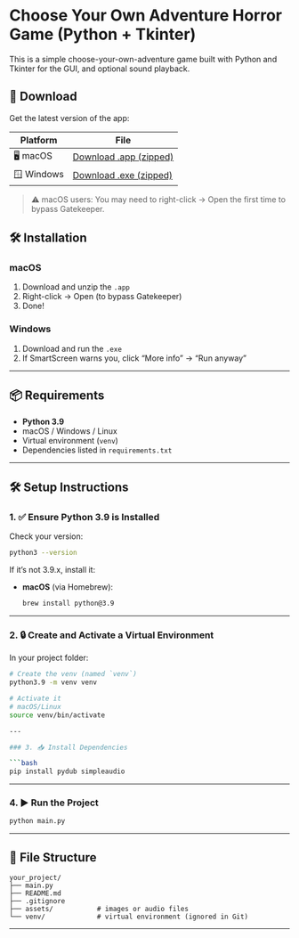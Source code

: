 # Choose Your Own Adventure Horror Game (Python + Tkinter)

This is a simple choose-your-own-adventure game built with Python and Tkinter for the GUI, and optional sound playback.

## 🚀 Download

Get the latest version of the app:

| Platform | File |
|----------|------|
| 🖥 macOS | [Download .app (zipped)](https://github.com/waed-star/adventure-game/releases/download/v1.0/Horror-Game.zip) |
| 🪟 Windows | [Download .exe (zipped)](https://github.com/waed-star/adventure-game/releases/download/v1.0/Horror-Game-Win.zip) |


> ⚠️ macOS users: You may need to right-click → Open the first time to bypass Gatekeeper.

## 🛠 Installation

### macOS
1. Download and unzip the `.app`
2. Right-click → Open (to bypass Gatekeeper)
3. Done!

### Windows
1. Download and run the `.exe`
2. If SmartScreen warns you, click “More info” → “Run anyway”

---

## 📦 Requirements

- **Python 3.9**
- macOS / Windows / Linux
- Virtual environment (`venv`)
- Dependencies listed in `requirements.txt`

---

## 🛠️ Setup Instructions

### 1. ✅ Ensure Python 3.9 is Installed

Check your version:
```bash
python3 --version
```

If it’s not 3.9.x, install it:

- **macOS** (via Homebrew):
  ```bash
  brew install python@3.9
  ```
---

### 2. 🔒 Create and Activate a Virtual Environment

In your project folder:

```bash
# Create the venv (named `venv`)
python3.9 -m venv venv

# Activate it
# macOS/Linux
source venv/bin/activate

---

### 3. 📥 Install Dependencies

```bash
pip install pydub simpleaudio
```

---

### 4. ▶️ Run the Project

```bash
python main.py
```

---

## 📁 File Structure

```
your_project/
├── main.py
├── README.md
├── .gitignore
├── assets/           # images or audio files
└── venv/             # virtual environment (ignored in Git)
```

---
